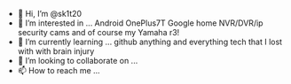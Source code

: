 - 👋 Hi, I’m @sk1t20
- 👀 I’m interested in ... Android OnePlus7T Google home NVR/DVR/ip security cams and of course my Yamaha r3!
- 🌱 I’m currently learning ... github anything and everything tech that I lost with with brain injury 
- 💞️ I’m looking to collaborate on ...
- 📫 How to reach me ...

<!---
sk1t20/sk1t20 is a ✨ special ✨ repository because its `README.md` (this file) appears on your GitHub profile.
You can click the Preview link to take a look at your changes.
--->
